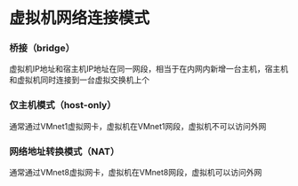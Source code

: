 # 虚拟机网络连接模式


### 桥接（bridge）

虚拟机IP地址和宿主机IP地址在同一网段，相当于在内网内新增一台主机，宿主机和虚拟机同时连接到一台虚拟交换机上个


### 仅主机模式（host-only）

通常通过VMnet1虚拟网卡，虚拟机在VMnet1网段，虚拟机不可以访问外网


### 网络地址转换模式（NAT）

通常通过VMnet8虚拟网卡，虚拟机在VMnet8网段，虚拟机可以访问外网

